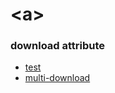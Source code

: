 # \<a>


### download attribute

- [test](attr-download/readme.md)
- [multi-download](https://github.com/sindresorhus/multi-download)

